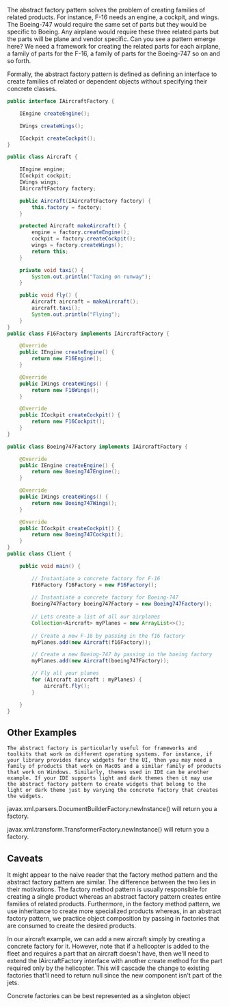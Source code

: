 The abstract factory pattern solves the problem of creating families of related products. For instance, F-16 needs an engine, a cockpit, and wings. The Boeing-747 would require the same set of parts but they would be specific to Boeing. Any airplane would require these three related parts but the parts will be plane and vendor specific. Can you see a pattern emerge here? We need a framework for creating the related parts for each airplane, a family of parts for the F-16, a family of parts for the Boeing-747 so on and so forth.

Formally, the abstract factory pattern is defined as defining an interface to create families of related or dependent objects without specifying their concrete classes. 

```java
public interface IAircraftFactory {

    IEngine createEngine();

    IWings createWings();

    ICockpit createCockpit();
}

public class Aircraft {

    IEngine engine;
    ICockpit cockpit;
    IWings wings;
    IAircraftFactory factory;

    public Aircraft(IAircraftFactory factory) {
        this.factory = factory;
    }

    protected Aircraft makeAircraft() {
        engine = factory.createEngine();
        cockpit = factory.createCockpit();
        wings = factory.createWings();
        return this;
    }

    private void taxi() {
        System.out.println("Taxing on runway");
    }

    public void fly() {
        Aircraft aircraft = makeAircraft();
        aircraft.taxi();
        System.out.println("Flying");
    }
}
public class F16Factory implements IAircraftFactory {

    @Override
    public IEngine createEngine() {
        return new F16Engine();
    }

    @Override
    public IWings createWings() {
        return new F16Wings();
    }

    @Override
    public ICockpit createCockpit() {
        return new F16Cockpit();
    }
}

public class Boeing747Factory implements IAircraftFactory {

    @Override
    public IEngine createEngine() {
        return new Boeing747Engine();
    }

    @Override
    public IWings createWings() {
        return new Boeing747Wings();
    }

    @Override
    public ICockpit createCockpit() {
        return new Boeing747Cockpit();
    }
}
public class Client {

    public void main() {

        // Instantiate a concrete factory for F-16
        F16Factory f16Factory = new F16Factory();
        
        // Instantiate a concrete factory for Boeing-747
        Boeing747Factory boeing747Factory = new Boeing747Factory();
        
        // Lets create a list of all our airplanes
        Collection<Aircraft> myPlanes = new ArrayList<>();
        
        // Create a new F-16 by passing in the f16 factory
        myPlanes.add(new Aircraft(f16Factory));

        // Create a new Boeing-747 by passing in the boeing factory
        myPlanes.add(new Aircraft(boeing747Factory));

        // Fly all your planes
        for (Aircraft aircraft : myPlanes) {
            aircraft.fly();
        }

    }
}
```


## Other Examples

    The abstract factory is particularly useful for frameworks and toolkits that work on different operating systems. For instance, if your library provides fancy widgets for the UI, then you may need a family of products that work on MacOS and a similar family of products that work on Windows. Similarly, themes used in IDE can be another example. If your IDE supports light and dark themes then it may use the abstract factory pattern to create widgets that belong to the light or dark theme just by varying the concrete factory that creates the widgets.

javax.xml.parsers.DocumentBuilderFactory.newInstance() will return you a factory.

javax.xml.transform.TransformerFactory.newInstance() will return you a factory.


## Caveats

It might appear to the naive reader that the factory method pattern and the abstract factory pattern are similar. The difference between the two lies in their motivations. The factory method pattern is usually responsible for creating a single product whereas an abstract factory pattern creates entire families of related products. Furthermore, in the factory method pattern, we use inheritance to create more specialized products whereas, in an abstract factory pattern, we practice object composition by passing in factories that are consumed to create the desired products.

In our aircraft example, we can add a new aircraft simply by creating a concrete factory for it. However, note that if a helicopter is added to the fleet and requires a part that an aircraft doesn't have, then we'll need to extend the IAircraftFactory interface with another create method for the part required only by the helicopter. This will cascade the change to existing factories that'll need to return null since the new component isn't part of the jets.

Concrete factories can be best represented as a singleton object

